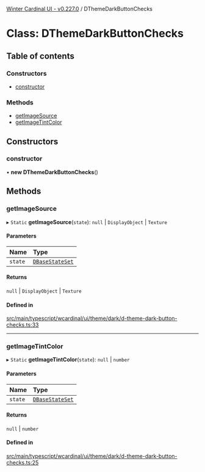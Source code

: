 [Winter Cardinal UI - v0.227.0](../index.md) / DThemeDarkButtonChecks

# Class: DThemeDarkButtonChecks

## Table of contents

### Constructors

- [constructor](DThemeDarkButtonChecks.md#constructor)

### Methods

- [getImageSource](DThemeDarkButtonChecks.md#getimagesource)
- [getImageTintColor](DThemeDarkButtonChecks.md#getimagetintcolor)

## Constructors

### constructor

• **new DThemeDarkButtonChecks**()

## Methods

### getImageSource

▸ `Static` **getImageSource**(`state`): ``null`` \| `DisplayObject` \| `Texture`

#### Parameters

| Name | Type |
| :------ | :------ |
| `state` | [`DBaseStateSet`](../interfaces/DBaseStateSet.md) |

#### Returns

``null`` \| `DisplayObject` \| `Texture`

#### Defined in

[src/main/typescript/wcardinal/ui/theme/dark/d-theme-dark-button-checks.ts:33](https://github.com/winter-cardinal/winter-cardinal-ui/blob/v0.227.0/src/main/typescript/wcardinal/ui/theme/dark/d-theme-dark-button-checks.ts#L33)

___

### getImageTintColor

▸ `Static` **getImageTintColor**(`state`): ``null`` \| `number`

#### Parameters

| Name | Type |
| :------ | :------ |
| `state` | [`DBaseStateSet`](../interfaces/DBaseStateSet.md) |

#### Returns

``null`` \| `number`

#### Defined in

[src/main/typescript/wcardinal/ui/theme/dark/d-theme-dark-button-checks.ts:25](https://github.com/winter-cardinal/winter-cardinal-ui/blob/v0.227.0/src/main/typescript/wcardinal/ui/theme/dark/d-theme-dark-button-checks.ts#L25)
